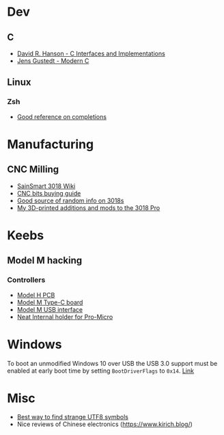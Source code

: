 # Dev
## C
- [David R. Hanson - C Interfaces and Implementations](http://www.r-5.org/files/books/computers/languages/c/mod/David_R_Hanson-C_Interfaces_and_Implementations-EN.pdf)
- [Jens Gustedt - Modern C](https://hal.inria.fr/hal-02383654/document)

## Linux
### Zsh
- [Good reference on completions](https://github.com/zsh-users/zsh-completions/blob/master/zsh-completions-howto.org)

# Manufacturing

## CNC Milling
- [SainSmart 3018 Wiki](http://wiki.sainsmart.com/index.php/101-60-280PRO)
- [CNC bits buying guide](https://s3.amazonaws.com/s3.image.smart/download/CNC_Bits_Buying_Guide-20201012.pdf)
- [Good source of random info on 3018s](https://github.com/doug-harriman/3018-Mill)
- [My 3D-printed additions and mods to the 3018 Pro](https://github.com/Bonnee/3d-models/tree/master/CNC_3018_pro)

# Keebs
## Model M hacking
### Controllers
-  [Model H PCB](https://modelh.club/)
-  [Model M Type-C board](https://github.com/ashpil/Model-M-Type-C)
-  [Model M USB interface](https://github.com/mschwingen/hardware/tree/master/modelm-usb)
-  [Neat Internal holder for Pro-Micro](https://www.billybuerger.com/pages/20180308_ModelMAdapter/)

# Windows
To boot an unmodified Windows 10 over USB the USB 3.0 support must be enabled at early boot time by setting `BootDriverFlags` to `0x14`. [Link](http://blog.zorinaq.com/boot-win10-over-usb/)

# Misc
- [Best way to find strange UTF8 symbols](https://tell.wtf/)
- Nice reviews of Chinese electronics (https://www.kirich.blog/)
